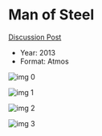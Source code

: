 # Man of Steel

[Discussion Post](https://www.avsforum.com/threads/bass-eq-for-filtered-movies.2995212/post-56880904)

* Year: 2013
* Format: Atmos

![img 0](https://i.imgur.com/vwNttk2.jpg)

![img 1](https://i.imgur.com/GexELdT.jpg)

![img 2](https://i.imgur.com/PlIMT0n.jpg)

![img 3](https://i.imgur.com/uNjgO4z.png)

